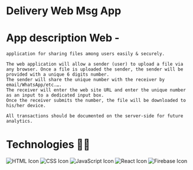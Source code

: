 # Delivery Web Msg App

# App description Web -

    application for sharing files among users easily & securely.

	The web application will allow a sender (user) to upload a file via any browser. Once a file is uploaded the sender, the sender will be provided with a unique 6 digits number.
	The sender will share the unique number with the receiver by email/WhatsApp/etc.….
	The receiver will enter the web site URL and enter the unique number as an input to a dedicated input box.
	Once the receiver submits the number, the file will be downloaded to his/her device.

	All transactions should be documented on the server-side for future analytics.

# Technologies 👨‍💻

![HTML Icon](https://i.ibb.co/9tyHGr7/html-logo.png, "HTML")
![CSS Icon](https://i.ibb.co/b3QNSgX/css-logo.png, "CSS")
![JavaScript Icon](https://i.ibb.co/L5RS8g1/Group-11.png, "JavaScript")
![React Icon](https://i.ibb.co/BBFKyz9/Group-9.png, "React")
![Firebase Icon](https://ibb.co/F8ZLgZR/, "Firebase")

